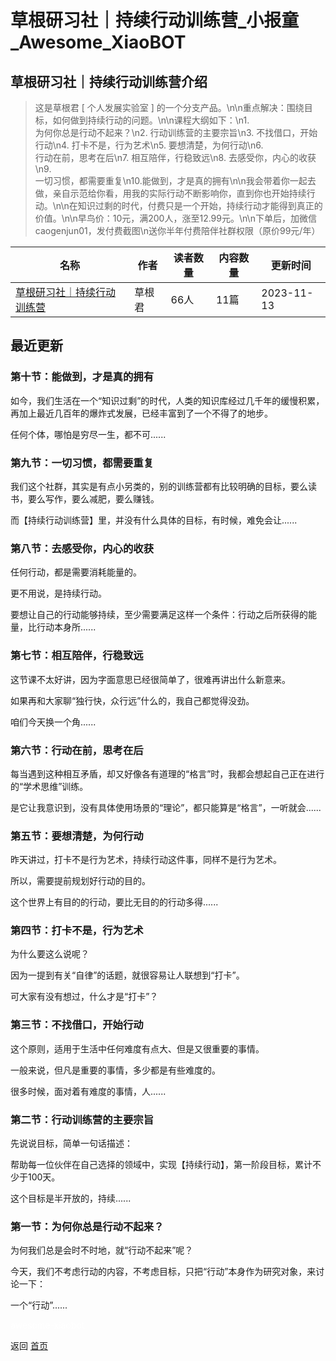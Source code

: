 # 草根研习社｜持续行动训练营_小报童_Awesome_XiaoBOT

## 草根研习社｜持续行动训练营介绍
> 这是草根君 [ 个人发展实验室 ] 的一个分支产品。\n\n重点解决：围绕目标，如何做到持续行动的问题。\n\n课程大纲如下：\n1.  
为何你总是行动不起来？\n2. 行动训练营的主要宗旨\n3. 不找借口，开始行动\n4. 打卡不是，行为艺术\n5. 要想清楚，为何行动\n6.  
行动在前，思考在后\n7. 相互陪伴，行稳致远\n8. 去感受你，内心的收获\n9.  
一切习惯，都需要重复\n10.能做到，才是真的拥有\n\n我会带着你一起去做，亲自示范给你看，用我的实际行动不断影响你，直到你也开始持续行动。\n\n在知识过剩的时代，付费只是一个开始，持续行动才能得到真正的价值。\n\n早鸟价：10元，满200人，涨至12.99元。\n\n下单后，加微信caogenjun01，发付费截图\n送你半年付费陪伴社群权限（原价99元/年）  
  


|名称|作者|读者数量|内容数量|更新时间|
|---|---|---|---|---|
|[草根研习社｜持续行动训练营](https://xiaobot.net/p/caogenyanxishe3?refer=9c3f1c95-a052-465a-9902-f6d75080262a)|草根君|66人|11篇|2023-11-13|

## 最近更新
### 第十节：能做到，才是真的拥有

如今，我们生活在一个“知识过剩”的时代，人类的知识库经过几千年的缓慢积累，再加上最近几百年的爆炸式发展，已经丰富到了一个不得了的地步。

任何个体，哪怕是穷尽一生，都不可......

### 第九节：一切习惯，都需要重复

我们这个社群，其实是有点小另类的，别的训练营都有比较明确的目标，要么读书，要么写作，要么减肥，要么赚钱。

而【持续行动训练营】里，并没有什么具体的目标，有时候，难免会让......

### 第八节：去感受你，内心的收获

任何行动，都是需要消耗能量的。

更不用说，是持续行动。

要想让自己的行动能够持续，至少需要满足这样一个条件：行动之后所获得的能量，比行动本身所......

### 第七节：相互陪伴，行稳致远

这节课不太好讲，因为字面意思已经很简单了，很难再讲出什么新意来。

如果再和大家聊“独行快，众行远”什么的，我自己都觉得没劲。

咱们今天换一个角......

### 第六节：行动在前，思考在后

每当遇到这种相互矛盾，却又好像各有道理的“格言”时，我都会想起自己正在进行的“学术思维”训练。

是它让我意识到，没有具体使用场景的“理论”，都只能算是“格言”，一听就会......

### 第五节：要想清楚，为何行动

昨天讲过，打卡不是行为艺术，持续行动这件事，同样不是行为艺术。

所以，需要提前规划好行动的目的。

这个世界上有目的的行动，要比无目的的行动多得......

### 第四节：打卡不是，行为艺术

为什么要这么说呢？

因为一提到有关“自律”的话题，就很容易让人联想到“打卡”。

可大家有没有想过，什么才是“打卡”？

### 第三节：不找借口，开始行动

这个原则，适用于生活中任何难度有点大、但是又很重要的事情。

一般来说，但凡是重要的事情，多少都是有些难度的。

很多时候，面对着有难度的事情，人......

### 第二节：行动训练营的主要宗旨

先说说目标，简单一句话描述：

帮助每一位伙伴在自己选择的领域中，实现【持续行动】，第一阶段目标，累计不少于100天。

这个目标是半开放的，持续......

### 第一节：为何你总是行动不起来？

为何我们总是会时不时地，就“行动不起来”呢？

今天，我们不考虑行动的内容，不考虑目标，只把“行动”本身作为研究对象，来讨论一下：

一个“行动”......


<a href="https://github.com/Reno9527/awesome-xiaobot" style="color: white; text-decoration: none;">awesome-xiaobot</a>

返回 [首页](../README.md)
